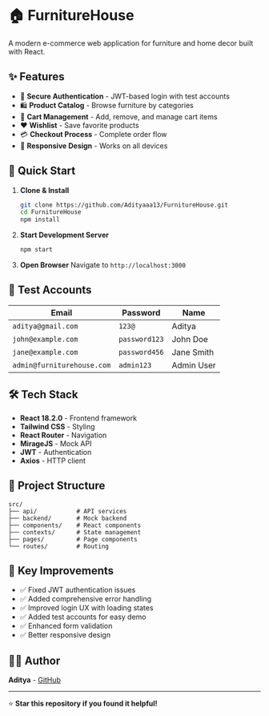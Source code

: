 # 🏠 FurnitureHouse

A modern e-commerce web application for furniture and home decor built with React.

## ✨ Features

- 🔐 **Secure Authentication** - JWT-based login with test accounts
- 🛍️ **Product Catalog** - Browse furniture by categories
- 🛒 **Cart Management** - Add, remove, and manage cart items
- ❤️ **Wishlist** - Save favorite products
- 💳 **Checkout Process** - Complete order flow
- 📱 **Responsive Design** - Works on all devices

## 🚀 Quick Start

1. **Clone & Install**
   ```bash
   git clone https://github.com/Adityaaa13/FurnitureHouse.git
   cd FurnitureHouse
   npm install
   ```

2. **Start Development Server**
   ```bash
   npm start
   ```

3. **Open Browser**
   Navigate to `http://localhost:3000`

## 🔑 Test Accounts

| Email | Password | Name |
|-------|----------|------|
| `aditya@gmail.com` | `123@` | Aditya |
| `john@example.com` | `password123` | John Doe |
| `jane@example.com` | `password456` | Jane Smith |
| `admin@furniturehouse.com` | `admin123` | Admin User |

## 🛠️ Tech Stack

- **React 18.2.0** - Frontend framework
- **Tailwind CSS** - Styling
- **React Router** - Navigation
- **MirageJS** - Mock API
- **JWT** - Authentication
- **Axios** - HTTP client

## 📁 Project Structure

```
src/
├── api/           # API services
├── backend/       # Mock backend
├── components/    # React components
├── contexts/      # State management
├── pages/         # Page components
└── routes/        # Routing
```

## 🎯 Key Improvements

- ✅ Fixed JWT authentication issues
- ✅ Added comprehensive error handling
- ✅ Improved login UX with loading states
- ✅ Added test accounts for easy demo
- ✅ Enhanced form validation
- ✅ Better responsive design

## 👨‍💻 Author

**Aditya** - [GitHub](https://github.com/Adityaaa13)

---

⭐ **Star this repository if you found it helpful!**


